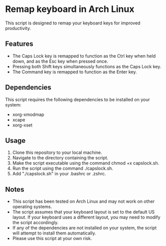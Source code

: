 # Remap keyboard in Arch Linux
This script is designed to remap your keyboard keys for improved productivity.

## Features
- The Caps Lock key is remapped to function as the Ctrl key when held down, and as the Esc key when pressed once.
- Pressing both Shift keys simultaneously functions as the Caps Lock key.
- The Command key is remapped to function as the Enter key.
## Dependencies
This script requires the following dependencies to be installed on your system:

- xorg-xmodmap
- xcape
- xorg-xset
## Usage
1. Clone this repository to your local machine.
2. Navigate to the directory containing the script.
3. Make the script executable using the command chmod +x capslock.sh.
4. Run the script using the command ./capslock.sh.
5. Add "./capslock.sh" in your .bashrc or .zshrc.
## Notes
- This script has been tested on Arch Linux and may not work on other operating systems.
- The script assumes that your keyboard layout is set to the default US layout. If your keyboard uses a different layout, you may need to modify the script accordingly.
- If any of the dependencies are not installed on your system, the script will attempt to install them automatically.
- Please use this script at your own risk.
